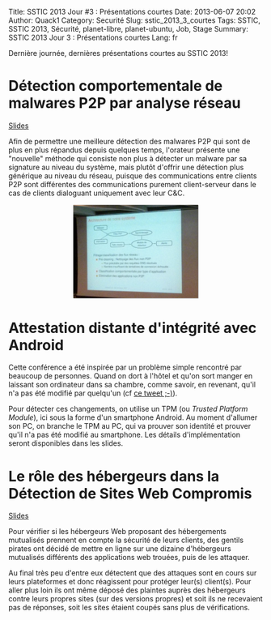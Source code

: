 Title: SSTIC 2013 Jour #3 : Présentations courtes
Date: 2013-06-07 20:02
Author: Quack1
Category: Securité
Slug: sstic_2013_3_courtes
Tags: SSTIC, SSTIC 2013, Sécurité, planet-libre, planet-ubuntu, Job, Stage
Summary:  SSTIC 2013 Jour 3 : Présentations courtes
Lang: fr

Dernière journée, dernières présentations courtes au SSTIC 2013!

# Détection comportementale de malwares P2P par analyse réseau

[Slides](https://www.sstic.org/media/SSTIC2013/SSTIC-actes/2013_short_han/SSTIC2013-Slides-2013_short_han-han.pdf)

Afin de permettre une meilleure détection des malwares P2P qui sont de plus en plus répandus depuis quelques temps, l'orateur présente une "nouvelle" méthode qui consiste non plus à détecter un malware par sa signature au niveau du système, mais plutôt d'offrir une détection plus générique au niveau du réseau, puisque des communications entre clients P2P sont différentes des communications purement client-serveur dans le cas de clients dialoguant uniquement avec leur C&C.

<div align=center><a href="upload/sstic_2013_3_malware_p2p.png"><img src="upload/sstic_2013_3_malware_p2p.png" align="center" width="250"/></a></div>

# Attestation distante d'intégrité avec Android

Cette conférence a été inspirée par un problème simple rencontré par beaucoup de personnes. Quand on dort à l'hôtel et qu'on sort manger en laissant son ordinateur dans sa chambre, comme savoir, en revenant, qu'il n'a pas été modifié par quelqu'un (cf [ce tweet ;-)](https://twitter.com/_Quack1/status/342990091679059968)).

Pour détecter ces changements, on utilise un TPM (ou _Trusted Platform Module_), ici sous la forme d'un smartphone Android. Au moment d'allumer son PC, on branche le TPM au PC, qui va prouver son identité et prouver qu'il n'a pas été modifié au smartphone. Les détails d'implémentation seront disponibles dans les slides.

# Le rôle des hébergeurs dans la Détection de Sites Web Compromis

[Slides](https://www.sstic.org/media/SSTIC2013/SSTIC-actes/2013_short_canali/SSTIC2013-Slides-2013_short_canali-canali.pdf)

Pour vérifier si les hébergeurs Web proposant des hébergements mutualisés prennent en compte la sécurité de leurs clients, des gentils pirates ont décidé de mettre en ligne sur une dizaine d'hébergeurs mutualisés différents des applications web trouées, puis de les attaquer.

Au final très peu d'entre eux détectent que des attaques sont en cours sur leurs plateformes et donc réagissent pour protéger leur(s) client(s). Pour aller plus loin ils ont même déposé des plaintes auprès des hébergeurs contre leurs propres sites (sur des versions propres) et soit ils ne recevaient pas de réponses, soit les sites étaient coupés sans plus de vérifications.
